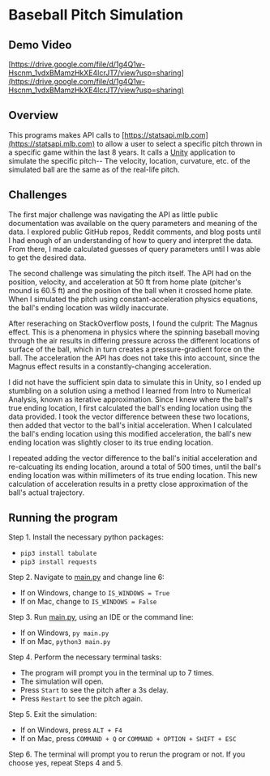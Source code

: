 # Baseball Pitch Simulation

## Demo Video
[https://drive.google.com/file/d/1g4Q1w-Hscnm_1vdxBMamzHkXE4lcrJT7/view?usp=sharing](https://drive.google.com/file/d/1g4Q1w-Hscnm_1vdxBMamzHkXE4lcrJT7/view?usp=sharing)

## Overview
This programs makes API calls to [https://statsapi.mlb.com](https://statsapi.mlb.com) to allow a user to select a specific pitch thrown in a specific game within the last 8 years. It calls a [Unity](https://unity.com) application to simulate the specific pitch-- The velocity, location, curvature, etc. of the simulated ball are the same as of the real-life pitch.

## Challenges
The first major challenge was navigating the API as little public documentation was available on the query parameters and meaning of the data. 
I explored public GitHub repos, Reddit comments, and blog posts until I had enough of an understanding of how to query and interpret the data. From there, I made calculated guesses of query parameters until I was able to get the desired data.

The second challenge was simulating the pitch itself. The API had on the position, velocity, and acceleration at 50 ft from home plate (pitcher's mound is 60.5 ft) and the position of the ball when it crossed home plate. When I simulated the pitch using constant-acceleration physics equations, the ball's ending location was wildly inaccurate. 

After reseraching on StackOverflow posts, I found the culprit: The Magnus effect. This is a phenomena in physics where the spinning baseball moving through the air results in differing pressure across the different locations of surface of the ball, which in turn creates a pressure-gradient force on the ball. The acceleration the API has does not take this into account, since the Magnus effect results in a constantly-changing acceleration.

I did not have the sufficient spin data to simulate this in Unity, so I ended up stumbling on a solution using a method I learned from Intro to Numerical Analysis, known as iterative approximation. Since I knew where the ball's true ending location, I first calculated the ball's ending location using the data provided. I took the vector difference between these two locations, then added that vector to the ball's initial acceleration. When I calculated the ball's ending location using this modified acceleration, the ball's new ending location was slightly closer to its true ending location. 

I repeated adding the vector difference to the ball's initial acceleration and re-calcuating its ending location, around a total of 500 times, until the ball's ending location was within millimeters of its true ending location. This new calculation of acceleration results in a pretty close approximation of the ball's actual trajectory.


## Running the program
Step 1. Install the necessary python packages:
* `pip3 install tabulate`
* `pip3 install requests`

Step 2. Navigate to [main.py](main.py) and change line 6:
* If on Windows, change to `IS_WINDOWS = True` 
* If on Mac, change to `IS_WINDOWS = False` 

Step 3. Run [main.py](main.py), using an IDE or the command line:
* If on Windows, `py main.py`
* If on Mac, `python3 main.py`

Step 4. Perform the necessary terminal tasks:
* The program will prompt you in the terminal up to 7 times. 
* The simulation will open. 
* Press `Start` to see the pitch after a 3s delay. 
* Press `Restart` to see the pitch again.

Step 5. Exit the simulation:
* If on Windows, press `ALT + F4`
* If on Mac, press `COMMAND + Q` or `COMMAND + OPTION + SHIFT + ESC`

Step 6. The terminal will prompt you to rerun the program or not. If you choose yes, repeat Steps 4 and 5.

